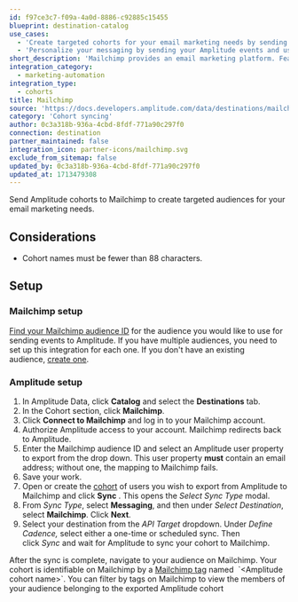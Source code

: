 ```yaml
---
id: f97ce3c7-f09a-4a0d-8886-c92885c15455
blueprint: destination-catalog
use_cases:
  - 'Create targeted cohorts for your email marketing needs by sending Amplitude cohorts to MailChimp'
  - 'Personalize your messaging by sending your Amplitude events and users to MailChimp with one click.'
short_description: 'Mailchimp provides an email marketing platform. Features include campaign design, tracking, segmentation and list management.'
integration_category:
  - marketing-automation
integration_type:
  - cohorts
title: Mailchimp
source: 'https://docs.developers.amplitude.com/data/destinations/mailchimp'
category: 'Cohort syncing'
author: 0c3a318b-936a-4cbd-8fdf-771a90c297f0
connection: destination
partner_maintained: false
integration_icon: partner-icons/mailchimp.svg
exclude_from_sitemap: false
updated_by: 0c3a318b-936a-4cbd-8fdf-771a90c297f0
updated_at: 1713479308
---
```

Send Amplitude cohorts to Mailchimp to create targeted audiences for your email marketing needs.

## Considerations

- Cohort names must be fewer than 88 characters. 

## Setup

### Mailchimp setup

[Find your Mailchimp audience ID](https://mailchimp.com/help/find-audience-id/ "https://mailchimp.com/help/find-audience-id/") for the audience you would like to use for sending events to Amplitude. If you have multiple audiences, you need to set up this integration for each one. If you don't have an existing audience, [create one](https://mailchimp.com/help/create-audience/ "https://mailchimp.com/help/create-audience/").

### Amplitude setup 

1. In Amplitude Data, click **Catalog** and select the **Destinations** tab.
2. In the Cohort section, click **Mailchimp**.
3. Click **Connect to Mailchimp** and log in to your Mailchimp account. 
4. Authorize Amplitude access to your account. Mailchimp redirects back to Amplitude. 
5. Enter the Mailchimp audience ID and select an Amplitude user property to export from the drop down. This user property **must** contain an email address; without one, the mapping to Mailchimp fails.
6. Save your work. 
7. Open or create the [cohort](https://help.amplitude.com/hc/en-us/articles/231881448-Behavioral-Cohorts) of users you wish to export from Amplitude to Mailchimp and click **Sync** . This opens the *Select Sync Type* modal.
8. From *Sync Type*, select **Messaging**, and then under *Select Destination*, select **Mailchimp**. Click **Next**.
9. Select your destination from the *API Target* dropdown. Under *Define Cadence,* select either a one-time or scheduled sync. Then click *Sync* and wait for Amplitude to sync your cohort to Mailchimp.

After the sync is complete, navigate to your audience on Mailchimp. Your cohort is identifiable on Mailchimp by a [Mailchimp tag](https://mailchimp.com/help/getting-started-tags/ "https://mailchimp.com/help/getting-started-tags/") named  `<Amplitude cohort name>`. You can filter by tags on Mailchimp to view the members of your audience belonging to the exported Amplitude cohort
